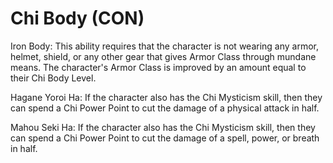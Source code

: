 # Chi Body (CON)

Iron Body: This ability requires that the character is not wearing any armor, helmet, shield, or any other gear that gives Armor Class through mundane means. The character's Armor Class is improved by an amount equal to their Chi Body Level.

Hagane Yoroi Ha: If the character also has the Chi Mysticism skill, then they can spend a Chi Power Point to cut the damage of a physical attack in half.

Mahou Seki Ha: If the character also has the Chi Mysticism skill, then they can spend a Chi Power Point to cut the damage of a spell, power, or breath in half.